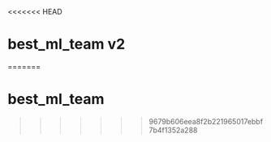 <<<<<<< HEAD
# best_ml_team v2
=======
# best_ml_team
>>>>>>> 9679b606eea8f2b221965017ebbf7b4f1352a288
